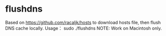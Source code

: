 # flushdns
Based on https://github.com/racaljk/hosts to download hosts file, then flush DNS cache locally.
Usage：
sudo ./flushdns
NOTE: Work on Macintosh only.
